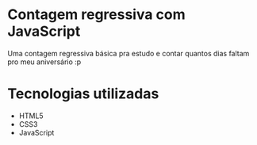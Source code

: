 
<h1>Contagem regressiva com JavaScript</h1>
<p>Uma contagem regressiva básica pra estudo e contar quantos dias faltam pro meu aniversário :p </p>

<h1>Tecnologias utilizadas</h1>
<ul>
<li>HTML5</li>
<li>CSS3</li>
<li>JavaScript</li>
</ul>
